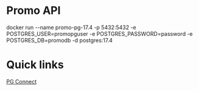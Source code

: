# Promo API

docker run --name promo-pg-17.4 -p 5432:5432 -e POSTGRES_USER=promopguser -e POSTGRES_PASSWORD=password -e POSTGRES_DB=promodb -d postgres:17.4

# Quick links

[PG Connect](https://habr.com/ru/articles/578744/)